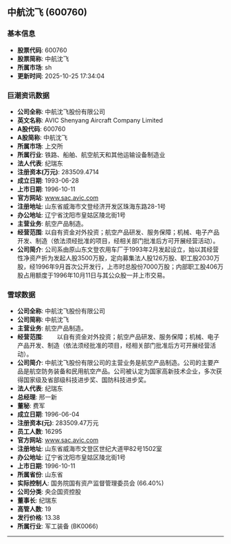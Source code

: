 ## 中航沈飞 (600760)

### 基本信息

- **股票代码**: 600760
- **股票简称**: 中航沈飞
- **所属市场**: sh
- **更新时间**: 2025-10-25 17:34:04

### 巨潮资讯数据

- **公司全称**: 中航沈飞股份有限公司
- **英文名称**: AVIC Shenyang Aircraft Company Limited
- **A股代码**: 600760
- **A股简称**: 中航沈飞
- **所属市场**: 上交所
- **所属行业**: 铁路、船舶、航空航天和其他运输设备制造业
- **法人代表**: 纪瑞东
- **注册资本(万元)**: 283509.4714
- **成立日期**: 1993-06-28
- **上市日期**: 1996-10-11
- **官方网站**: www.sac.avic.com
- **注册地址**: 山东省威海市文登经济开发区珠海东路28-1号
- **办公地址**: 辽宁省沈阳市皇姑区陵北街1号
- **主营业务**: 航空产品制造。
- **经营范围**: 以自有资金对外投资；航空产品研发、服务保障；机械、电子产品开发、制造（依法须经批准的项目，经相关部门批准后方可开展经营活动）。
- **公司简介**: 公司系由原山东文登农用车厂于1993年2月发起设立，始以其经营性净资产折为发起人股3500万股，定向募集法人股126万股、职工股2030万股，经1996年9月首次公开发行，上市时总股份7000万股；内部职工股406万股占用额度于1996年10月11日与其公众股一并上市交易。

### 雪球数据

- **公司全称**: 中航沈飞股份有限公司
- **公司简称**: 中航沈飞
- **主营业务**: 航空产品制造。
- **经营范围**: 　　以自有资金对外投资；航空产品研发、服务保障；机械、电子产品开发、制造（依法须经批准的项目，经相关部门批准后方可开展经营活动）。
- **公司简介**: 中航沈飞股份有限公司的主营业务是航空产品制造。公司的主要产品是航空防务装备和民用航空产品。公司被认定为国家高新技术企业，多次获得国家级及省部级科技进步奖、国防科技进步奖。
- **法人代表**: 纪瑞东
- **总经理**: 邢一新
- **董秘**: 费军
- **成立日期**: 1996-06-04
- **注册资本(元)**: 283509.47万元
- **员工人数**: 16295
- **官方网站**: www.sac.avic.com
- **注册地址**: 山东省威海市文登区世纪大道甲82号1502室
- **办公地址**: 辽宁省沈阳市皇姑区陵北街1号
- **上市日期**: 1996-10-11
- **所属省份**: 山东省
- **实际控制人**: 国务院国有资产监督管理委员会 (66.40%)
- **公司分类**: 央企国资控股
- **董事长**: 纪瑞东
- **高管人数**: 19
- **发行价格**: 13.38
- **所属行业**: 军工装备 (BK0066)

---